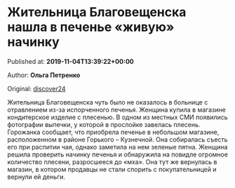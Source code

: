 
# Жительница Благовещенска нашла в печенье «живую» начинку

Published at: **2019-11-04T13:39:22+00:00**

Author: **Ольга Петренко**

Original: [discover24](https://discover24.ru/2019/11/zhitelnitsa-blagoveschenska-nashla-v-pechene-zhivuyu-nachinku/)

Жительница Благовещенска чуть было не оказалось в больнице с отравлением из-за испорченного печенья. Женщина купила в магазине кондитерское изделие с плесенью.
В одном из местных СМИ появились фотографии выпечки, у которой в прослойке завелась плесень. Горожанка сообщает, что приобрела печенье в небольшом магазине, расположенном в районе Горького – Кузнечной. Она собиралась съесть его при распитии чая, однако заметила на нем зеленые пятна.
Женщина решила проверить начинку печенья и обнаружила на повидле огромное количество плесени, разросшееся до «мха». Она тут же вернулась в магазин, в котором продавцы не стали спорить с покупательницей и вернули ей деньги.
